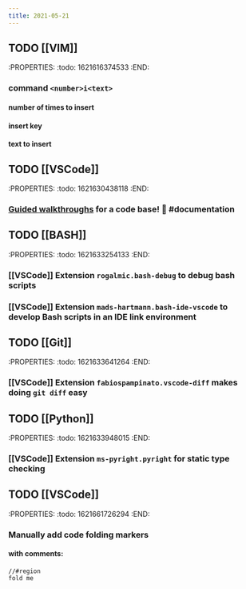 ```yaml
---
title: 2021-05-21
---
```


## TODO [[VIM]]
:PROPERTIES:
:todo: 1621616374533
:END:
### command `<number>i<text>`
#### number of times to insert
#### insert key
#### text to insert
## TODO [[VSCode]]
:PROPERTIES:
:todo: 1621630438118
:END:
### [Guided walkthroughs](https://github.com/microsoft/codetour) for a code base! 🤯 #documentation
## TODO [[BASH]]
:PROPERTIES:
:todo: 1621633254133
:END:
### [[VSCode]] Extension `rogalmic.bash-debug` to debug bash scripts
### [[VSCode]] Extension `mads-hartmann.bash-ide-vscode` to develop Bash scripts in an IDE link environment
## TODO [[Git]]
:PROPERTIES:
:todo: 1621633641264
:END:
### [[VSCode]] Extension `fabiospampinato.vscode-diff` makes doing `git diff` easy
## TODO [[Python]]
:PROPERTIES:
:todo: 1621633948015
:END:
### [[VSCode]] Extension `ms-pyright.pyright` for static type checking
## TODO [[VSCode]]
:PROPERTIES:
:todo: 1621661726294
:END:
### Manually add code folding markers
#### with comments:
#### 
```
//#region
fold me

```
